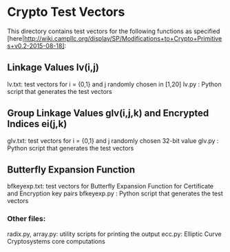 Crypto Test Vectors
===================

This directory contains test vectors for the following functions as specified
[here|http://wiki.campllc.org/display/SP/Modifications+to+Crypto+Primitives+v0.2-2015-08-18]:

Linkage Values lv(i,j)
----------------------
lv.txt: test vectors for i = {0,1} and j randomly chosen in [1,20]
lv.py : Python script that generates the test vectors

Group Linkage Values glv(i,j,k) and Encrypted Indices ei(j,k)
-------------------------------------------------------------
glv.txt: test vectors for i = {0,1} and j randomly chosen 32-bit value
glv.py : Python script that generates the test vectors

Butterfly Expansion Function
----------------------------
bfkeyexp.txt: test vectors for Butterfly Expansion Function for Certificate and Encryption key pairs
bfkeyexp.py : Python script that generates the test vectors

### Other files:
radix.py, array.py: utility scripts for printing the output
ecc.py: Elliptic Curve Cryptosystems core computations
